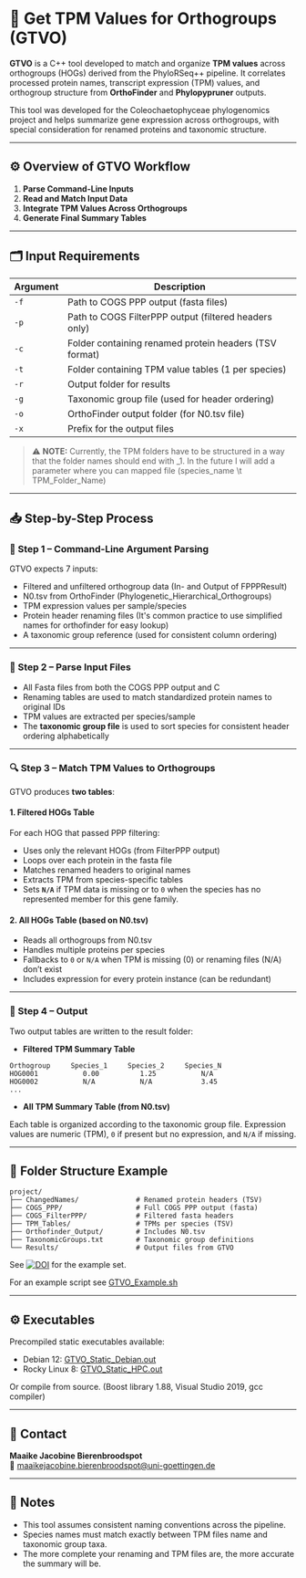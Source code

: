 # 🧬 Get TPM Values for Orthogroups (GTVO)

**GTVO** is a C++ tool developed to match and organize **TPM values** across orthogroups (HOGs) derived from the PhyloRSeq++ pipeline. It correlates processed protein names, transcript expression (TPM) values, and orthogroup structure from **OrthoFinder** and **Phylopypruner** outputs.

This tool was developed for the Coleochaetophyceae phylogenomics project and helps summarize gene expression across orthogroups, with special consideration for renamed proteins and taxonomic structure.

---

## ⚙️ Overview of GTVO Workflow

1. **Parse Command-Line Inputs**
2. **Read and Match Input Data**
3. **Integrate TPM Values Across Orthogroups**
4. **Generate Final Summary Tables**

---

## 🗂️ Input Requirements

| Argument | Description |
|----------|-------------|
| `-f`     | Path to COGS PPP output (fasta files) |
| `-p`     | Path to COGS FilterPPP output (filtered headers only) |
| `-c`     | Folder containing renamed protein headers (TSV format) |
| `-t`     | Folder containing TPM value tables (1 per species) |
| `-r`     | Output folder for results |
| `-g`     | Taxonomic group file (used for header ordering) |
| `-o`     | OrthoFinder output folder (for N0.tsv file) |
| `-x`     | Prefix for the output files |


> ⚠️ **NOTE:**
> Currently, the TPM folders have to be structured in a way that the folder names should end with _1. In the future I will add a parameter where you can mapped file (species_name \t TPM_Folder_Name)
---

## 📥 Step-by-Step Process

### 🧾 Step 1 – Command-Line Argument Parsing

GTVO expects 7 inputs:

- Filtered and unfiltered orthogroup data (In- and Output of FPPPResult)
- N0.tsv from OrthoFinder (Phylogenetic_Hierarchical_Orthogroups)
- TPM expression values per sample/species
- Protein header renaming files (It's common practice to use simplified names for orthofinder for easy lookup)
- A taxonomic group reference (used for consistent column ordering)


---

### 🧬 Step 2 – Parse Input Files

- All Fasta files from both the COGS PPP output and C
- Renaming tables are used to match standardized protein names to original IDs
- TPM values are extracted per species/sample
- The **taxonomic group file** is used to sort species for consistent header ordering alphabetically

---

### 🔍 Step 3 – Match TPM Values to Orthogroups

GTVO produces **two tables**:

#### 1. Filtered HOGs Table

For each HOG that passed PPP filtering:
- Uses only the relevant HOGs (from FilterPPP output)
- Loops over each protein in the fasta file
- Matches renamed headers to original names
- Extracts TPM from species-specific tables
- Sets **`N/A`** if TPM data is missing or to `0` when the species has no represented member for this gene family.

#### 2. All HOGs Table (based on N0.tsv)

- Reads all orthogroups from N0.tsv
- Handles multiple proteins per species
- Fallbacks to `0` or `N/A` when TPM is missing (0) or renaming files (N/A) don’t exist 
- Includes expression for every protein instance (can be redundant)

---

### 💾 Step 4 – Output

Two output tables are written to the result folder:

- **Filtered TPM Summary Table**

```
Orthogroup     Species_1     Species_2     Species_N
HOG0001           0.00          1.25           N/A
HOG0002           N/A           N/A            3.45
...
```

- **All TPM Summary Table (from N0.tsv)**

Each table is organized according to the taxonomic group file. Expression values are numeric (TPM), `0` if present but no expression, and `N/A` if missing.

---

## 📁 Folder Structure Example

```
project/
├── ChangedNames/              # Renamed protein headers (TSV)
├── COGS_PPP/                  # Full COGS PPP output (fasta)
├── COGS_FilterPPP/            # Filtered fasta headers
├── TPM_Tables/                # TPMs per species (TSV)
├── Orthofinder_Output/        # Includes N0.tsv
├── TaxonomicGroups.txt        # Taxonomic group definitions
└── Results/                   # Output files from GTVO
```

See [![DOI](https://zenodo.org/badge/DOI/10.5281/zenodo.16044005.svg)](https://doi.org/10.5281/zenodo.16044005) for the example set.

For an example script see [GTVO_Example.sh](https://github.com/mjbieren/GTVO/blob/main/GTVO_Example.sh)

---

## ⚙️ Executables

Precompiled static executables available:  

- Debian 12: [GTVO_Static_Debian.out](https://github.com/mjbieren/GTVO/blob/main/Sources/Executables/GTVO_Static_Debian.out)  
- Rocky Linux 8: [GTVO_Static_HPC.out](https://github.com/mjbieren/GTVO/blob/main/Sources/Executables/GTVO_Static_HPC.out)  

Or compile from source. (Boost library 1.88, Visual Studio 2019, gcc compiler)

---

## 📧 Contact

**Maaike Jacobine Bierenbroodspot**  
📧 maaikejacobine.bierenbroodspot@uni-goettingen.de

---

## 🧪 Notes

- This tool assumes consistent naming conventions across the pipeline.
- Species names must match exactly between TPM files name and taxonomic group taxa.
- The more complete your renaming and TPM files are, the more accurate the summary will be.
